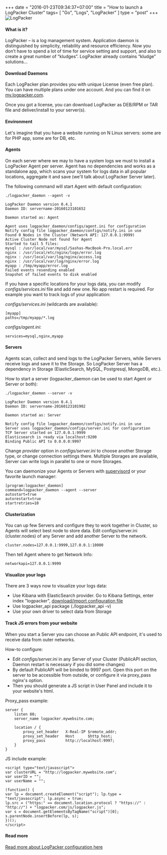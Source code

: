 +++
date = "2016-01-23T09:34:37+07:00"
title = "How to launch a LogPacker Cluster"
tags= [ "Go", "Logs", "LogPacker" ]
type = "post"
+++
![LogPacker](/cluster.png)

#### What is it?

LogPacker – is a log management system. Application daemon is distinguished by simplicity, reliability and resource efficiency. Now you don’t have to spend a lot of time for service setting and support, and also to create a great number of “kludges”. LogPacker already contains “kludge” solutions...

#### Download Daemons

Each LogPacker plan provides you with unique License (even free plan). You can have multiple plans under one account. And you can find it on [my.logpacker.com](https://my.logpacker.com).

Once you got a license, you can download LogPacker as DEB/RPM or TAR file and deliver/install to your server(s).

#### Environment

Let's imagine that you have a website running on N Linux servers: some are for PHP app, some are for DB, etc.

#### Agents

On each server where we may to have a system logs we must to install a LogPacker Agent per server. Agent has no dependencies and works as a standalone app, which scans your system for logs data in all popular locations, aggregate it and save (we'll talk about LogPacker Server later).

The following command will start Agent with default configuration:
```
./logpacker_daemon --agent -v

LogPacker Daemon version 0.4.1
Daemon ID: servername-20160123101652

Daemon started as: Agent

Agent uses logpacker_daemon/configs/agent.ini for configuration
Notify config file logpacker_daemon/configs/notify.ini in use
Found 0 Nodes in the Cluster (Network API: 127.0.0.1:9999)
Active Cluster Node not found for Agent
Started to tail 5 files:
mysql : /usr/local/var/mysql/Sashas-MacBook-Pro.local.err
nginx : /usr/local/etc/nginx/logs/error.log
nginx : /usr/local/var/log/nginx/access.log
nginx : /usr/local/var/log/nginx/error.log
myapp : /tmp/myapp/error.log
Failed events resending enabled
Snapshot of failed events to disk enabled
```

If you have a specific locations for your logs data, you can modify *configs/services.ini* file and add new one. No app restart is required. For example you want to track logs of your application:

*configs/services.ini* (wildcards are available):
```
[myapp]
paths=/tmp/myapp/*.log
```

*configs/agent.ini*:
```
services=mysql,nginx,myapp
```

#### Servers

Agents scan, collect and send logs to the LogPacker Servers, while Servers receive logs and save it to the Storage. So LogPacker Server has a dependency in Storage (ElasticSearch, MySQL, Postgresql, MongoDB, etc.).

How to start a server (logpacker_daemon can be used to start Agent or Server or both):
```
./logpacker_daemon --server -v

LogPacker Daemon version 0.4.1
Daemon ID: servername-20160123101902

Daemon started as: Server

Notify config file logpacker_daemon/configs/notify.ini in use
Server uses logpacker_daemon/configs/server.ini for configuration
TCP Server started on 127.0.0.1:9999
Elasticsearch is ready via localhost:9200
Binding Public API to 0.0.0.0:9997
```

Change *provider* option in *configs/server.ini* to choose another Storage type, or change connection settings there. Multiple Storages are available, Server can write logs in parallel to one or more Storages.

You can daemonize your Agents or Servers with [supervisord](http://supervisord.org/) or your favorite launch manager:
```
[program:logpacker_daemon]
command=logpacker_daemon --agent --server
autostart=true
autorestart=true
startretries=10
```

#### Clusterization

You can up few Servers and configure they to work together in Cluster, so Agents will select best node to store data. Edit configs/server.ini (cluster.nodes) of any Server and add another Server to the network.

```
cluster.nodes=127.0.0.1:9999,127.0.0.1:10000
```

Then tell Agent where to get Network Info:
```
networkapi=127.0.0.1:9999
```

#### Visualize your logs

There are 3 ways now to visualize your logs data:

* Use Kibana with ElasticSearch provider. Go to Kibana Settings, enter index "logpacker", [download/import configuration file](https://logpacker.com/samples/kibana.conf.json)
* Use logpacker_api package (./logpacker_api -v)
* Use your own driver to select data from Storage

#### Track JS errors from your website

When you start a Server you can choose an Public API endpoint, it's used to receive data from outer networks.

How-to configure:

* Edit *configs/server.ini* in any Server of your Cluster (PublicAPI section, Daemon restart is necessary if you did some changes)
* By default PublicAPI will be binded to 9997 port. Open this port on the server to be accessible from outside, or configure it via proxy_pass nginx's option.
* Then you should generate a JS script in User Panel and include it to your website's html.

Proxy_pass example:
```
server {
    listen 80;
    server_name logpacker.mywebsite.com;

    location / {
        proxy_set_header   X-Real-IP $remote_addr;
        proxy_set_header   Host      $http_host;
        proxy_pass         http://localhost:9997;
    }
}
```
JS include example:
```
<script type="text/javascript">
var clusterURL = "http://logpacker.mywebsite.com";
var userID = "";
var userName = "";

(function() {
var lp = document.createElement("script"); lp.type = "text/javascript"; lp.async = true;
lp.src = ("https:" == document.location.protocol ? "https://" : "http://") + "logpacker.com/js/logpacker.js";
var s = document.getElementsByTagName("script")[0]; s.parentNode.insertBefore(lp, s);
})();
</script>
```

#### Read more

[Read more about LogPacker configuration here](https://logpacker.com/resources)
